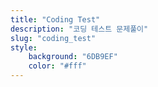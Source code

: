 ```yaml
---
title: "Coding Test"
description: "코딩 테스트 문제풀이"
slug: "coding_test"
style:
    background: "6DB9EF"
    color: "#fff"
---
```

